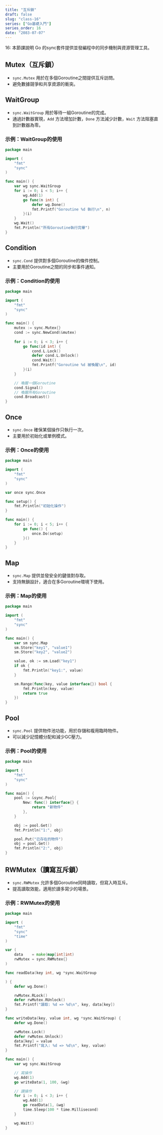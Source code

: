 ```yaml
---
title: "互斥鎖"
draft: false
slug: "class-16"
series: ["Go基礎入門"]
series_order: 16
date: "2083-07-07"
---
```

16: 本節課說明 Go 的sync套件提供並發編程中的同步機制與資源管理工具。

## Mutex（互斥鎖）
- `sync.Mutex` 用於在多個Goroutine之間提供互斥訪問。
- 避免數據競爭和共享資源的衝突。

## WaitGroup
- `sync.WaitGroup` 用於等待一組Goroutine的完成。
- 通過計數器實現，`Add` 方法增加計數，`Done` 方法減少計數，`Wait` 方法阻塞直到計數器為零。

### 示例：WaitGroup的使用
```go
package main

import (
	"fmt"
	"sync"
)

func main() {
	var wg sync.WaitGroup
	for i := 0; i < 5; i++ {
		wg.Add(1)
		go func(n int) {
			defer wg.Done()
			fmt.Printf("Goroutine %d 執行\n", n)
		}(i)
	}
	wg.Wait()
	fmt.Println("所有Goroutine執行完畢")
}
```

## Condition
- `sync.Cond` 提供對多個Goroutine的條件控制。
- 主要用於Goroutine之間的同步和事件通知。

### 示例：Condition的使用
```go
package main

import (
	"fmt"
	"sync"
)

func main() {
	mutex := sync.Mutex{}
	cond := sync.NewCond(&mutex)
	
	for i := 0; i < 3; i++ {
		go func(id int) {
			cond.L.Lock()
			defer cond.L.Unlock()
			cond.Wait()
			fmt.Printf("Goroutine %d 被喚醒\n", id)
		}(i)
	}

	// 喚醒一個Goroutine
	cond.Signal()
	// 喚醒所有Goroutine
	cond.Broadcast()
}
```

## Once
- `sync.Once` 確保某個操作只執行一次。
- 主要用於初始化或單例模式。

### 示例：Once的使用
```go
package main

import (
	"fmt"
	"sync"
)

var once sync.Once

func setup() {
	fmt.Println("初始化操作")
}

func main() {
	for i := 0; i < 5; i++ {
		go func() {
			once.Do(setup)
		}()
	}
}
```

## Map
- `sync.Map` 提供並發安全的鍵值對存取。
- 支持無鎖設計，適合在多Goroutine環境下使用。

### 示例：Map的使用
```go
package main

import (
	"fmt"
	"sync"
)

func main() {
	var sm sync.Map
	sm.Store("key1", "value1")
	sm.Store("key2", "value2")

	value, ok := sm.Load("key1")
	if ok {
		fmt.Println("key1:", value)
	}

	sm.Range(func(key, value interface{}) bool {
		fmt.Println(key, value)
		return true
	})
}
```

## Pool
- `sync.Pool` 提供物件池功能，用於存儲和複用臨時物件。
- 可以減少記憶體分配和減少GC壓力。

### 示例：Pool的使用
```go
package main

import (
	"fmt"
	"sync"
)

func main() {
	pool := &sync.Pool{
		New: func() interface{} {
			return "新物件"
		},
	}

	obj := pool.Get()
	fmt.Println("1:", obj)

	pool.Put("已存在的物件")
	obj = pool.Get()
	fmt.Println("2:", obj)
}
```

## RWMutex（讀寫互斥鎖）
- `sync.RWMutex` 允許多個Goroutine同時讀取，但寫入時互斥。
- 提高讀取效能，適用於讀多寫少的場景。

### 示例：RWMutex的使用
```go
package main

import (
	"fmt"
	"sync"
	"time"
)

var (
	data    = make(map[int]int)
	rwMutex = sync.RWMutex{}
)

func readData(key int, wg *sync.WaitGroup

) {
	defer wg.Done()

	rwMutex.RLock()
	defer rwMutex.RUnlock()
	fmt.Printf("讀取: %d => %d\n", key, data[key])
}

func writeData(key, value int, wg *sync.WaitGroup) {
	defer wg.Done()

	rwMutex.Lock()
	defer rwMutex.Unlock()
	data[key] = value
	fmt.Printf("寫入: %d => %d\n", key, value)
}

func main() {
	var wg sync.WaitGroup

	// 寫操作
	wg.Add(1)
	go writeData(1, 100, &wg)

	// 讀操作
	for i := 0; i < 3; i++ {
		wg.Add(1)
		go readData(1, &wg)
		time.Sleep(100 * time.Millisecond)
	}

	wg.Wait()
}
```
